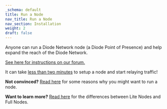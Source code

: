 ```yaml
---
_schema: default
title: Run a Node
nav_title: Run a Node
nav_section: Installation
weight: 2
draft: false
---
```

Anyone can run a Diode Network node (a Diode Point of Presence) and help expand the reach of the Diode Network.

<a href="https://forum.diode.io/t/lite-node-installation/33" target="_blank" rel="noopener">See here for instructions on our forum.</a>

It can take <a href="https://medium.com/@hansrempel_27543/first-deployment-of-a-diode-node-48c8a18f8e2d" target="_blank" rel="noopener">less than two minutes</a> to setup a node and start relaying traffic!

**Not convinced?** [Read here](/docs/faq/why-host-a-node/) for some reasons why you might want to run a node.

**Want to learn more?** [Read here](/docs/faq/lite-nodes-vs-full-nodes/) for the differences between Lite Nodes and Full Nodes.